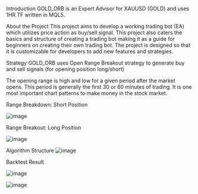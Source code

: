 Introduction
GOLD_ORB is an Expert Advisor for XAUUSD (GOLD) and uses 1HR TF written in MQL5.

About the Project
This project aims to develop a working trading bot (EA) which utilizes price action as buy/sell signal. This project also caters the basics and structure of creating a
trading bot making it as a guide for beginners on creating their own trading bot. The project is designed so that it is customizable for developers to add new features
and strategies.


Strategy
GOLD_ORB uses Open Range Breakout strategy to generate buy and sell signals (for opening position long/short)

The opening range is high and low for a given period after the market opens. This period is generally the first 30 or 60 minutes of trading. It is one most important
chart patterns to make money in the stock market.




Range Breakdown: Short Position

![image](https://user-images.githubusercontent.com/117939069/201955988-b487401c-3458-40eb-b4ae-1de67ef04795.png)


Range Breakout: Long Position

![image](https://user-images.githubusercontent.com/117939069/201953535-3fc70a14-5b7f-4648-a80c-0160accc31aa.png)

Algorithm Structure
![image](https://user-images.githubusercontent.com/117939069/201953919-a6dd6e05-4918-42ac-b340-c46b8edf67a4.png)


Backtest Result

![image](https://user-images.githubusercontent.com/117939069/201954432-3b38daf8-e183-4cfa-8384-3f88e2d8fc1c.png)

![image](https://user-images.githubusercontent.com/117939069/201954567-2c30a2c0-ec65-4bf6-83ac-59ddee0d188b.png)


